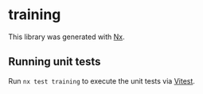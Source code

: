 # training

This library was generated with [Nx](https://nx.dev).

## Running unit tests

Run `nx test training` to execute the unit tests via [Vitest](https://vitest.dev/).
